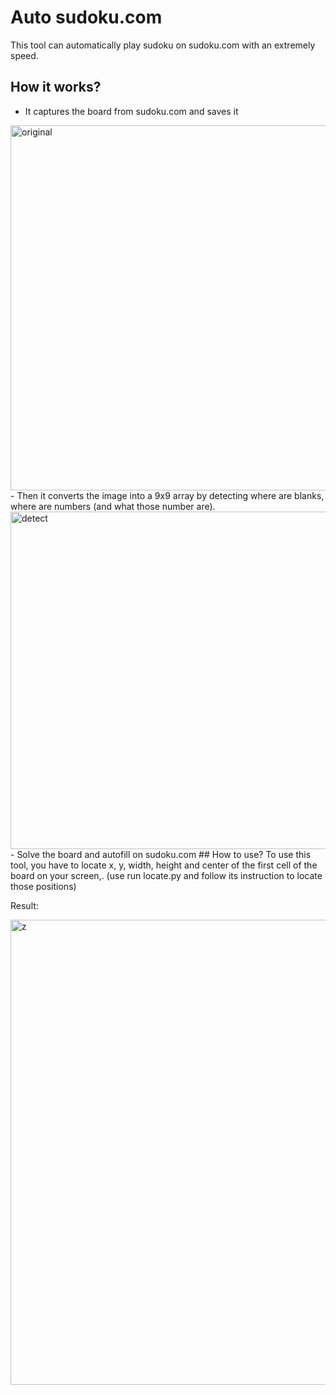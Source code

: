 # Auto sudoku.com

This tool can automatically play sudoku on sudoku.com with an extremely speed.
## How it works?
- It captures the board from sudoku.com and saves it
<img width="584" alt="original" src="https://user-images.githubusercontent.com/75875212/128294885-2a414030-d65c-4961-a416-bd1efe4957ef.png">
- Then it converts the image into a 9x9 array by detecting where are blanks, where are numbers (and what those number are).
<img width="540" alt="detect" src="https://user-images.githubusercontent.com/75875212/128294626-f9b0ec56-5f57-40e9-8d38-8e1050d6538c.png">
- Solve the board and autofill on sudoku.com
## How to use?
To use this tool, you have to locate x, y, width, height and center of the first cell of the board on your screen,.
(use run locate.py and follow its instruction to locate those positions) 
  
  
Result:

<img width="744" alt="z" src="https://user-images.githubusercontent.com/75875212/128297383-7011ef74-7767-4a3a-a2fc-02dd712e530e.png">
